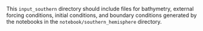 This `input_southern` directory should include files for bathymetry, external forcing conditions, initial conditions, and boundary conditions generated by the notebooks in the `notebook/southern_hemisphere` directory.
